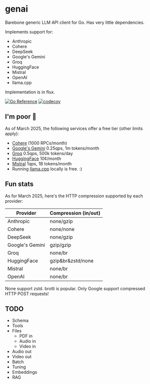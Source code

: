 # genai

Barebone generic LLM API client for Go. Has very little dependencies.

Implements support for:
- Anthropic
- Cohere
- DeepSeek
- Google's Gemini
- Groq
- HuggingFace
- Mistral
- OpenAI
- llama.cpp

Implementation is in flux.

[![Go Reference](https://pkg.go.dev/badge/github.com/maruel/genai/.svg)](https://pkg.go.dev/github.com/maruel/genai/)
[![codecov](https://codecov.io/gh/maruel/genai/graph/badge.svg?token=VLBH363B6N)](https://codecov.io/gh/maruel/genai)


## I'm poor 💸

As of March 2025, the following services offer a free tier (other limits
apply):

- [Cohere](https://docs.cohere.com/docs/rate-limits) (1000 RPCs/month)
- [Google's Gemini](https://ai.google.dev/gemini-api/docs/rate-limits) 0.25qps, 1m tokens/month
- [Groq](https://console.groq.com/docs/rate-limits) 0.5qps, 500k tokens/day
- [HuggingFace](https://huggingface.co/docs/api-inference/pricing) 10¢/month
- [Mistral](https://help.mistral.ai/en/articles/225174-what-are-the-limits-of-the-free-tier) 1qps, 1B tokens/month
- Running [llama.cpp](https://github.com/ggml-org/llama.cpp) locally is free. :)


## Fun stats

As for March 2025, here's the HTTP compression supported by each provider:

| Provider | Compression (in/out) |
|----------|-------------|
| Anthropic | none/gzip |
| Cohere | none/none |
| DeepSeek | none/gzip |
| Google's Gemini | gzip/gzip |
| Groq | none/br |
| HuggingFace | gzip&br&zstd/none |
| Mistral | none/br |
| OpenAI | none/br |

None support zstd. brotli is popular. Only Google support compressed HTTP POST requests!

## TODO

- Schema
- Tools
- Files
    - PDF in
    - Audio in
    - Video in
- Audio out
- Video out
- Batch
- Tuning
- Embeddings
- RAG

